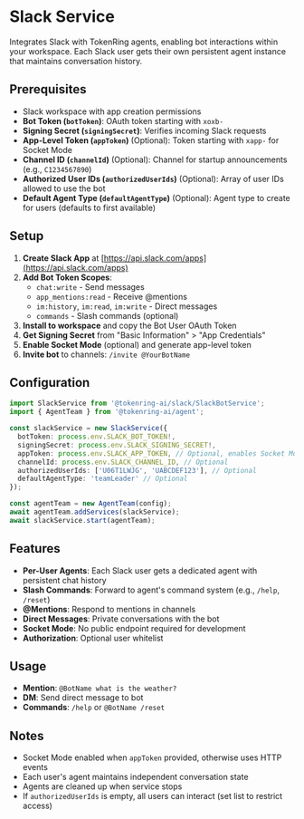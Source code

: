 # Slack Service

Integrates Slack with TokenRing agents, enabling bot interactions within your workspace. Each Slack user gets their own persistent agent instance that maintains conversation history.

## Prerequisites

- Slack workspace with app creation permissions
- **Bot Token (`botToken`)**: OAuth token starting with `xoxb-`
- **Signing Secret (`signingSecret`)**: Verifies incoming Slack requests
- **App-Level Token (`appToken`)** (Optional): Token starting with `xapp-` for Socket Mode
- **Channel ID (`channelId`)** (Optional): Channel for startup announcements (e.g., `C1234567890`)
- **Authorized User IDs (`authorizedUserIds`)** (Optional): Array of user IDs allowed to use the bot
- **Default Agent Type (`defaultAgentType`)** (Optional): Agent type to create for users (defaults to first available)

## Setup

1. **Create Slack App** at [https://api.slack.com/apps](https://api.slack.com/apps)
2. **Add Bot Token Scopes**:
   - `chat:write` - Send messages
   - `app_mentions:read` - Receive @mentions
   - `im:history`, `im:read`, `im:write` - Direct messages
   - `commands` - Slash commands (optional)
3. **Install to workspace** and copy the Bot User OAuth Token
4. **Get Signing Secret** from "Basic Information" > "App Credentials"
5. **Enable Socket Mode** (optional) and generate app-level token
6. **Invite bot** to channels: `/invite @YourBotName`

## Configuration

```typescript
import SlackService from '@tokenring-ai/slack/SlackBotService';
import { AgentTeam } from '@tokenring-ai/agent';

const slackService = new SlackService({
  botToken: process.env.SLACK_BOT_TOKEN!,
  signingSecret: process.env.SLACK_SIGNING_SECRET!,
  appToken: process.env.SLACK_APP_TOKEN, // Optional, enables Socket Mode
  channelId: process.env.SLACK_CHANNEL_ID, // Optional
  authorizedUserIds: ['U06T1LWJG', 'UABCDEF123'], // Optional
  defaultAgentType: 'teamLeader' // Optional
});

const agentTeam = new AgentTeam(config);
await agentTeam.addServices(slackService);
await slackService.start(agentTeam);
```

## Features

- **Per-User Agents**: Each Slack user gets a dedicated agent with persistent chat history
- **Slash Commands**: Forward to agent's command system (e.g., `/help`, `/reset`)
- **@Mentions**: Respond to mentions in channels
- **Direct Messages**: Private conversations with the bot
- **Socket Mode**: No public endpoint required for development
- **Authorization**: Optional user whitelist

## Usage

- **Mention**: `@BotName what is the weather?`
- **DM**: Send direct message to bot
- **Commands**: `/help` or `@BotName /reset`

## Notes

- Socket Mode enabled when `appToken` provided, otherwise uses HTTP events
- Each user's agent maintains independent conversation state
- Agents are cleaned up when service stops
- If `authorizedUserIds` is empty, all users can interact (set list to restrict access)
